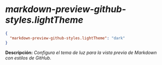 <!-- Autor: Daniel Benjamin Perez Morales -->
<!-- GitHub: https://github.com/DanielPerezMoralesDev13 -->
<!-- Correo electrónico: danielperezdev@proton.me -->

# ***markdown-preview-github-styles.lightTheme***

```json
{
  "markdown-preview-github-styles.lightTheme": "dark"
}
```

**Descripción:** *Configura el tema de luz para la vista previa de Markdown con estilos de GitHub.*
